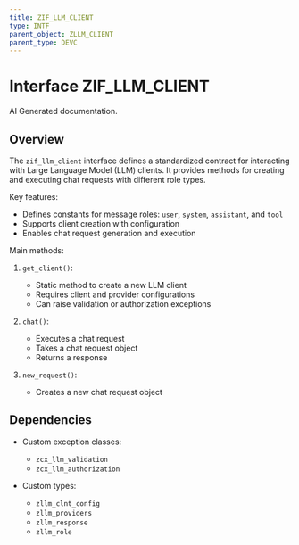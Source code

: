 ```yaml
---
title: ZIF_LLM_CLIENT
type: INTF
parent_object: ZLLM_CLIENT
parent_type: DEVC
---
```


# Interface ZIF_LLM_CLIENT

AI Generated documentation.

## Overview

The `zif_llm_client` interface defines a standardized contract for interacting with Large Language Model (LLM) clients. It provides methods for creating and executing chat requests with different role types.

Key features:

- Defines constants for message roles: `user`, `system`, `assistant`, and `tool`
- Supports client creation with configuration
- Enables chat request generation and execution

Main methods:

1. `get_client()`:

   - Static method to create a new LLM client
   - Requires client and provider configurations
   - Can raise validation or authorization exceptions

2. `chat()`:

   - Executes a chat request
   - Takes a chat request object
   - Returns a response

3. `new_request()`:

   - Creates a new chat request object

## Dependencies

- Custom exception classes:

  - `zcx_llm_validation`
  - `zcx_llm_authorization`
- Custom types:

  - `zllm_clnt_config`
  - `zllm_providers`
  - `zllm_response`
  - `zllm_role`

